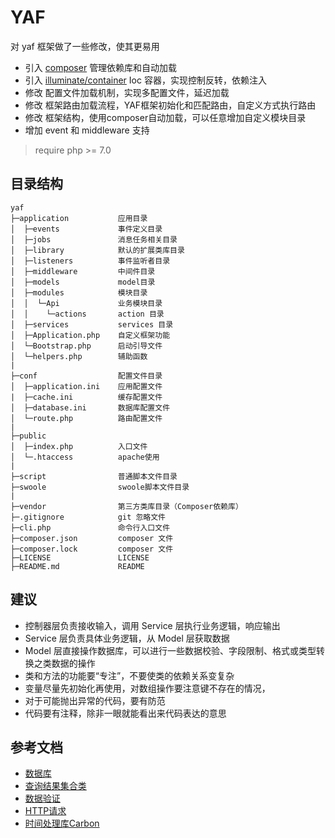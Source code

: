 YAF
=========

对 yaf 框架做了一些修改，使其更易用

+ 引入 [composer](https://getcomposer.org/) 管理依赖库和自动加载
+ 引入 [illuminate/container](https://github.com/illuminate/container) Ioc 容器，实现控制反转，依赖注入
+ 修改 配置文件加载机制，实现多配置文件，延迟加载
+ 修改 框架路由加载流程，YAF框架初始化和匹配路由，自定义方式执行路由
+ 修改 框架结构，使用composer自动加载，可以任意增加自定义模块目录
+ 增加 event 和 middleware 支持

> require php >= 7.0

## 目录结构

~~~
yaf
├─application           应用目录
│  ├─events             事件定义目录
│  ├─jobs               消息任务相关目录
│  ├─library            默认的扩展类库目录
│  ├─listeners          事件监听者目录
│  ├─middleware         中间件目录
│  ├─models             model目录
│  ├─modules            模块目录
│  │  └─Api             业务模块目录
│  │    └─actions       action 目录
│  ├─services           services 目录
│  ├─Application.php    自定义框架功能
│  └─Bootstrap.php      启动引导文件
│  └─helpers.php        辅助函数
|
├─conf                  配置文件目录
│  ├─application.ini    应用配置文件
|  ├─cache.ini          缓存配置文件
│  ├─database.ini       数据库配置文件
│  └─route.php          路由配置文件
|
├─public
│  ├─index.php          入口文件
│  └─.htaccess          apache使用
|
├─script                普通脚本文件目录
├─swoole                swoole脚本文件目录
|
├─vendor                第三方类库目录（Composer依赖库）            
├─.gitignore            git 忽略文件
├─cli.php               命令行入口文件
├─composer.json         composer 文件
├─composer.lock         composer 文件
├─LICENSE               LICENSE
├─README.md             README
~~~

## 建议

+ 控制器层负责接收输入，调用 Service 层执行业务逻辑，响应输出
+ Service 层负责具体业务逻辑，从 Model 层获取数据
+ Model 层直接操作数据库，可以进行一些数据校验、字段限制、格式或类型转换之类数据的操作
+ 类和方法的功能要“专注”，不要使类的依赖关系变复杂
+ 变量尽量先初始化再使用，对数组操作要注意键不存在的情况，
+ 对于可能抛出异常的代码，要有防范
+ 代码要有注释，除非一眼就能看出来代码表达的意思

## 参考文档
+ [数据库](https://d.laravel-china.org/docs/5.5/queries)
+ [查询结果集合类](https://d.laravel-china.org/docs/5.5/eloquent-collections)
+ [数据验证](https://www.kancloud.cn/manual/thinkphp5/129319)
+ [HTTP请求](http://guzzle-cn.readthedocs.io/zh_CN/latest/quickstart.html)
+ [时间处理库Carbon](http://blog.csdn.net/for_happy123/article/details/52921089)
